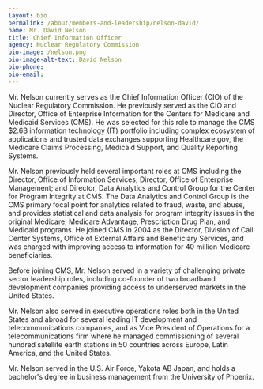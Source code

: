 ```yaml
---
layout: bio
permalink: /about/members-and-leadership/nelson-david/
name: Mr. David Nelson
title: Chief Information Officer
agency: Nuclear Regulatory Commission
bio-image: /nelson.png
bio-image-alt-text: David Nelson
bio-phone:
bio-email:
---
```

Mr. Nelson currently serves as the Chief Information Officer (CIO) of the Nuclear Regulatory Commission. He previously served as the CIO and Director, Office of Enterprise Information for the Centers for Medicare and Medicaid Services (CMS). He was selected for this role to manage the CMS $2.6B information technology (IT) portfolio including complex ecosystem of applications and trusted data exchanges supporting Healthcare.gov, the Medicare Claims Processing, Medicaid Support, and Quality Reporting Systems.

Mr. Nelson previously held several important roles at CMS including the Director, Office of Information Services; Director, Office of Enterprise Management; and Director, Data Analytics and Control Group for the Center for Program Integrity at CMS. The Data Analytics and Control Group is the CMS primary focal point for analytics related to fraud, waste, and abuse, and provides statistical and data analysis for program integrity issues in the original Medicare, Medicare Advantage, Prescription Drug Plan, and Medicaid programs. He joined CMS in 2004 as the Director, Division of Call Center Systems, Office of External Affairs and Beneficiary Services, and was charged with improving access to information for 40 million Medicare beneficiaries.

Before joining CMS, Mr. Nelson served in a variety of challenging private sector leadership roles, including co-founder of two broadband development companies providing access to underserved markets in the United States.

Mr. Nelson also served in executive operations roles both in the United States and abroad for several leading IT development and telecommunications companies, and as Vice President of Operations for a telecommunications firm where he managed commissioning of several hundred satellite earth stations in 50 countries across Europe, Latin America, and the United States.

Mr. Nelson served in the U.S. Air Force, Yakota AB Japan, and holds a bachelor's degree in business management from the University of Phoenix.
